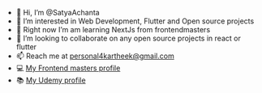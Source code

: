 - 👋 Hi, I’m @SatyaAchanta
- 👀 I’m interested in Web Development, Flutter and Open source projects
- 🌱 Right now I’m am learning NextJs from frontendmasters
- 💞️ I’m looking to collaborate on any open source projects in react or flutter
- 📫 Reach me at personal4kartheek@gmail.com
- 💻 [My Frontend masters profile](https://frontendmasters.com/u/its_me_satya/)
- 📚 [My Udemy profile](https://www.udemy.com/user/satyaachanta/)

<!---
SatyaAchanta/SatyaAchanta is a ✨ special ✨ repository because its `README.md` (this file) appears on your GitHub profile.
You can click the Preview link to take a look at your changes.
--->
